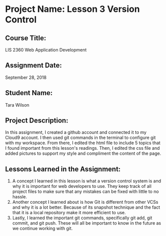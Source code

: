 # Project Name:  Lesson 3 Version Control


## Course Title:
LIS 2360 Web Application Development

## Assignment Date:  
September 28, 2018

## Student Name:  
Tara Wilson

## Project Description:
In this assignment, I created a github account and connected it to my Cloud9 account. I then used git commands in the terminal to configure git with my workspace. From there, I edited the html file to include 5 topics that I found important from this lesson's readings. Then, I edited the css file and added pictures to support my style and compliment the content of the page.

## Lessons Learned in the Assignment:
1. A concept I learned in this lesson is what a version control system is and why it is important for web developers to use. They keep track of all project files to make sure that any mistakes can be fixed with little to no hassle. 
2. Another concept I learned about is how Git is different from other VCSs and why it is a lot better. Because of its snapshot technique and the fact that it is a local repository make it more efficient to use.
3. Lastly, I learned the important git commands, specifically git add, git commit, and git push. These will all be important to know in the future as we continue working with git.

